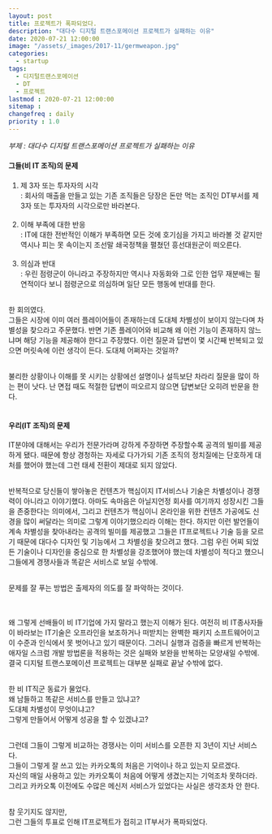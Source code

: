 ```yaml
---
layout: post
title: 프로젝트가 폭파되었다.
description: "대다수 디지털 트랜스포메이션 프로젝트가 실패하는 이유"
date: 2020-07-21 12:00:00
image: "/assets/_images/2017-11/germweapon.jpg"
categories:
  - startup
tags:
  - 디지털트랜스포메이션
  - DT
  - 프로젝트
lastmod : 2020-07-21 12:00:00
sitemap :
changefreq : daily
priority : 1.0
---
```



*부제 : 대다수 디지털 트랜스포메이션 프로젝트가 실패하는 이유*

#### **그들(비 IT 조직)의 문제**<br>

1. 제 3자 또는 투자자의 시각<br>
: 회사의 매출을 만들고 있는 기존 조직들은 당장은 돈만 먹는 조직인 DT부서를 제 3자 또는 투자자의 시각으로만 바라본다.<br><br>
2. 이해 부족에 대한 반응<br>
: IT에 대한 전반적인 이해가 부족하면 모든 것에 호기심을 가지고 바라볼 것 같지만 역시나 피는 못 속이는지 조선말 쇄국정책을 펼쳤던 흥선대원군이 떠오른다.<br><br>
3. 의심과 반대<br>
: 우린 점령군이 아니라고 주장하지만 역시나 자동화와 그로 인한 업무 재분배는 필연적이다 보니 점령군으로 의심하며 일단 모든 행동에 반대를 한다.<br><br>

한 회의였다.<br>
그들은 시장에 이미 여러 플레이어들이 존재하는데 도대체 차별성이 보이지 않는다며 차별성을 찾으라고 주문했다. 반면 기존 플레이어와 비교해 왜 이런 기능이 존재하지 않느냐며 해당 기능을 제공해야 한다고 주장했다. 이런 질문과 답변이 몇 시간째 반복되고 있으면 머릿속에 이런 생각이 든다. 도대체 어쩌자는 것일까?<br><br>

불리한 상황이나 이해를 못 시키는 상황에선 설명이나 설득보단 차라리 질문을 많이 하는 편이 낫다. 난 면접 때도 적절한 답변이 떠오르지 않으면 답변보단 오히려 반문을 한다.<br><br>

#### **우리(IT 조직)의 문제**<br>

IT분야에 대해서는 우리가 전문가라며 강하게 주장하면 주장할수록 공격의 빌미를 제공하게 됐다. 때문에 항상 경청하는 자세로 다가가되 기존 조직의 정치질에는 단호하게 대처를 했어야 했는데 그런 태세 전환이 제대로 되지 않았다.<br><br>

반복적으로 당신들이 쌓아놓은 컨텐츠가 핵심이지 IT서비스나 기술은 차별성이나 경쟁력이 아니라고 이야기했다. 아마도 속마음은 아닐지언정 회사를 여기까지 성장시킨 그들을 존중한다는 의미에서, 그리고 컨텐츠가 핵심이니 온라인을 위한 컨텐츠 가공에도 신경을 많이 써달라는 의미로 그렇게 이야기했으리라 이해는 한다. 하지만 이런 발언들이 계속 차별성을 찾아내라는 공격의 빌미를 제공했고 그들은 IT프로젝트나 기술 등을 모르기 때문에 대다수 디자인 및 기능에서 그 차별성을 찾으려고 했다.
그럼 우린 어찌 되었든 기술이나 디자인을 중심으로 한 차별성을 강조했어야 했는데 차별성이 적다고 했으니 그들에게 경쟁사들과 똑같은 서비스로 보일 수밖에.<br><br>

문제를 잘 푸는 방법은 출제자의 의도를 잘 파악하는 것이다.<br><br><br>



왜 그렇게 선배들이 비 IT기업에 가지 말라고 했는지 이해가 된다. 여전히 비 IT종사자들이 바라보는 IT기술은 오프라인을 보조하거나 떠받치는 완벽한 패키지 소프트웨어이고 이 수준과 인식에서 못 벗어나고 있기 때문이다. 그러니 실행과 검증을 빠르게 반복하는 애자일 스크럼 개발 방법론을 적용하는 것은 실패와 보완을 반복하는 모양새일 수밖에. 결국 디지털 트랜스포메이션 프로젝트는 대부분 실패로 끝날 수밖에 없다.<br><br>

한 비 IT직군 동료가 물었다.<br>
왜 남들하고 똑같은 서비스를 만들고 있냐고?<br>
도대체 차별성이 무엇이냐고?<br>
그렇게 만들어서 어떻게 성공을 할 수 있겠냐고?<br><br>

그런데 그들이 그렇게 비교하는 경쟁사는 이미 서비스를 오픈한 지 3년이 지난 서비스다.<br>
그들이 그렇게 잘 쓰고 있는 카카오톡의 처음은 기억이나 하고 있는지 모르겠다.<br>
자신의 매일 사용하고 있는 카카오톡이 처음에 어떻게 생겼는지는 기억조차 못하더라.<br>
그리고 카카오톡 이전에도 수많은 메신저 서비스가 있었다는 사실은 생각조차 안 한다.<br><br>

참 웃기지도 않지만,<br>
그런 그들의 투표로 인해 IT프로젝트가 접히고 IT부서가 폭파되었다.
